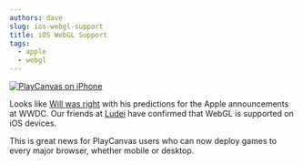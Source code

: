 ```yaml
---
authors: dave
slug: ios-webgl-support
title: iOS WebGL Support
tags:
  - apple
  - webgl
---
```


[![PlayCanvas on iPhone](/img/playcanvas-ios.png)](/img/playcanvas-ios.png)

Looks like [Will was right](https://blog.playcanvas.com/apple-embraces-webgl/) with his predictions for the Apple announcements at WWDC. Our friends at [Ludei](https://www.linkedin.com/company/ludei/about/) have confirmed that WebGL is supported on iOS devices.

This is great news for PlayCanvas users who can now deploy games to every major browser, whether mobile or desktop.
